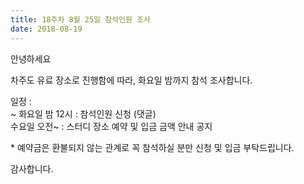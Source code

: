 ```yaml
---
title: 18주차 8월 25일 참석인원 조사
date: 2018-08-19
---
```


<p>
안녕하세요
</p><p>
차주도 유료 장소로 진행함에 따라, 화요일 밤까지 참석 조사합니다.
</p><p>
일정 :<br>
~ 화요일 밤 12시 : 참석인원 신청 (댓글)<br>
수요일 오전~ : 스터디 장소 예약 및 입금 금액 안내 공지
</p><p>
* 예약금은 환불되지 않는 관계로 꼭 참석하실 분만 신청 및 입금 부탁드립니다.
</p><p>
감사합니다.<br>
 
</p>
